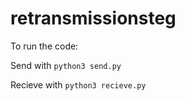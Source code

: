 # retransmissionsteg

To run the code:

Send with `python3 send.py`

Recieve with `python3 recieve.py`

